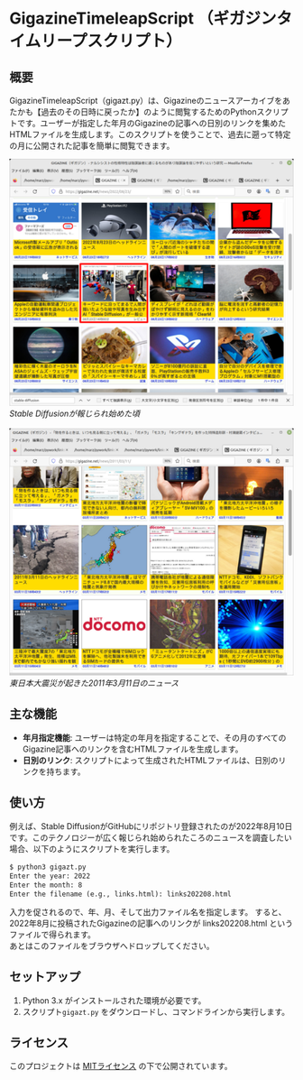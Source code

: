 
# GigazineTimeleapScript （ギガジンタイムリープスクリプト）

## 概要
GigazineTimeleapScript（gigazt.py）は、Gigazineのニュースアーカイブをあたかも【過去のその日時に戻ったか】のように閲覧するためのPythonスクリプトです。ユーザーが指定した年月のGigazineの記事への日別のリンクを集めたHTMLファイルを生成します。このスクリプトを使うことで、過去に遡って特定の月に公開された記事を簡単に閲覧できます。

![202208](sshot_202208_stablediffusion_s.png)<br>
*Stable Diffusionが報じられ始めた頃*
<br><br>
![20110311](sshot_20110311_s.png)<br>
*東日本大震災が起きた2011年3月11日のニュース*

## 主な機能
- **年月指定機能**: ユーザーは特定の年月を指定することで、その月のすべてのGigazine記事へのリンクを含むHTMLファイルを生成します。
- **日別のリンク**: スクリプトによって生成されたHTMLファイルは、日別のリンクを持ちます。

## 使い方
例えば、Stable DiffusionがGitHubにリポジトリ登録されたのが2022年8月10日です。このテクノロジーが広く報じられ始められたころのニュースを調査したい場合、以下のようにスクリプトを実行します。

```
$ python3 gigazt.py
Enter the year: 2022
Enter the month: 8
Enter the filename (e.g., links.html): links202208.html
```

入力を促されるので、年、月、そして出力ファイル名を指定します。
すると、2022年8月に投稿されたGigazineの記事へのリンクが links202208.html というファイルで得られます。<br>
あとはこのファイルをブラウザへドロップしてください。

## セットアップ
1. Python 3.x がインストールされた環境が必要です。
2. スクリプト`gigazt.py` をダウンロードし、コマンドラインから実行します。

## ライセンス
このプロジェクトは [MITライセンス](LICENSE.txt) の下で公開されています。

